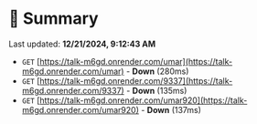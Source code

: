 # 📖 Summary
Last updated: **12/21/2024, 9:12:43 AM**

- `GET` [https://talk-m6gd.onrender.com/umar](https://talk-m6gd.onrender.com/umar) - **Down** (280ms)
- `GET` [https://talk-m6gd.onrender.com/9337](https://talk-m6gd.onrender.com/9337) - **Down** (135ms)
- `GET` [https://talk-m6gd.onrender.com/umar920](https://talk-m6gd.onrender.com/umar920) - **Down** (137ms)
